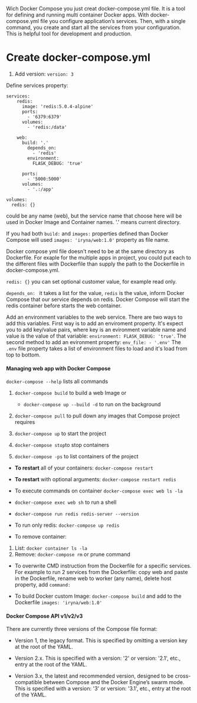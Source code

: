 Wich Docker Compose you just creat docker-compose.yml file. It is a tool for defining and running multi container Docker apps. With docker-compose.yml file you configure application’s services. Then, with a single command, you create and start all the services from your configuration. This is helpful tool for development and production.

# Create docker-compose.yml

1. Add version:
```version: 3``` 

Define services property:
``` 
services: 
    redis:
   	  image: 'redis:5.0.4-alpine'
   	  ports:
   	    - '6379:6379'
   	  volumes:
   	    - 'redis:/data'  

   	web: 
   	  build: '.'
        depends_on:
          - 'redis'
        environment:
          FLASK_DEBUG: 'true'

   	  ports:
   	    - '5000:5000'
   	  volumes:
   	    - '.:/app' 

volumes:
  redis: {}

```

could be any name (web), but the service name that choose here will be used in Docker Image and Container names. '.' means current directory.

If you had both `build:` and `images:` properties defined than Docker Compose will used `images: 'iryna/web:1.0'` property as file name.

Docker compose yml file doesn't need to be at the same directory as Dockerfile. For exaple for the multiple apps in project, you could put each to the different files with Dockerfile than supply the path to the Dockerfile in docker-compose.yml.

`redis: {}` you can set optional customer value, for example read only.

`depends_on: ` it takes a list for the value, `redis` is the value, inform Docker Compose that our service depends on redis. Docker Compose will start the redis container before starts the web container.

Add an environment variables to the web service. There are two ways to add this variables. First way is to add an enviroment property. It's expect you to add key/value pairs, where key is an evironment variable name and value is the value of that variable: `environment: FLASK_DEBUG: 'true'`. 
The second method to add an evironment property: `env_file: - '.env'` 
The `.env` file property takes a list of environment files to load and it's load from top to bottom.

#### Managing web app with Docker Compose

`docker-compose --help` lists all commands

1. `docker-compose build` to build a web Image or 
   -  `docker-compose up --build -d` to run on the background

2. `docker-compose pull` to pull down any images that Compose project requires

3. `docker-compose up` to start the project

4. `docker-compose stop`to stop containers

5. `docker-compose -ps` to list containers of the project

- **To restart** all of your containers: `docker-compose restart` 
- **To restart** with optional arguments: `docker-compose restart redis`

- To execute commands on container `docker-compose exec web ls -la`

- `docker-compose exec web sh` to run a shell

- `docker-compose run redis redis-server --version` 

- To run only redis: `docker-compose up redis`

- To remove container: 
 1. List: `docker container ls -la`
 2. Remove: `docker-compose rm` or prune command

- To overwrite CMD instruction from the Dockerfile for a specific services. For example to run 2 services from the Dockerfile: copy web and paste in the Dockerfile, rename web to worker (any name), delete host property, add `command: `

- To build Docker custom Image: `docker-compose build` and add to the Dockerfile `images: 'iryna/web:1.0'`


#### Docker Compose API v1/v2/v3

There are currently three versions of the Compose file format:

- Version 1, the legacy format. This is specified by omitting a version key at the root of the YAML.

- Version 2.x. This is specified with a version: '2' or version: '2.1', etc., entry at the root of the YAML.

- Version 3.x, the latest and recommended version, designed to be cross-compatible between Compose and the Docker Engine’s swarm mode. This is specified with a version: '3' or version: '3.1', etc., entry at the root of the YAML.

